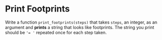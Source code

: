 # Print Footprints

Write a function `print_footprints(steps)` that takes `steps`, an integer, as an argument and **prints** a string that looks like footprints. 
The string you print should be `'= '` repeated once for each step taken.

